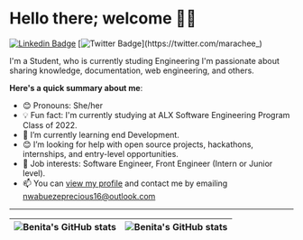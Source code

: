 # Hello there; welcome 👋🏾

[![Linkedin Badge](https://img.shields.io/badge/-iamprecious-blue?style=for-the-badge&logo=Linkedin&logoColor=white&link=www.linkedin.com/in/precious-nwabueze)](www.linkedin.com/in/precious-nwabueze) [![Twitter Badge](https://img.shields.io/badge/-@iamprecious-1ca0f1?style=for-the-badge&logo=twitter&logoColor=white&link=https://twitter.com/marachee_)](https://twitter.com/marachee_)

I'm a Student, who is currently studing Engineering I'm passionate about sharing knowledge, documentation, web engineering, and others.

**Here's a quick summary about me**:

- 😊 Pronouns: She/her
- 💡 Fun fact: I'm currently studying at ALX Software Engineering Program Class of 2022.
- 🌱 I’m currently learning end Development.
- 😊 I’m looking for help with open source projects, hackathons, internships, and entry-level opportunities.
- 💼 Job interests: Software Engineer, Front Engineer (Intern or Junior level).
- 📫 You can [view my profile](www.linkedin.com/in/precious-nwabueze) and contact me by emailing nwabuezeprecious16@outlook.com

---

| <img align="center" src="https://github-readme-stats.vercel.app/api?username=Ben-ita66&show_icons=true&include_all_commits=true&hide_border=true" alt="Benita's GitHub stats" /> | <img align="center" src="https://github-readme-stats.vercel.app/api/top-langs/?username=Ben-ita66&langs_count=8&layout=compact&hide_border=true" alt="Benita's GitHub stats" /> |
| ------------- | ------------- |
